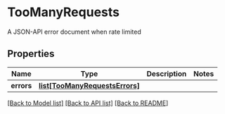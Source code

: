 # TooManyRequests

A JSON-API error document when rate limited
## Properties
Name | Type | Description | Notes
------------ | ------------- | ------------- | -------------
**errors** | [**list[TooManyRequestsErrors]**](TooManyRequestsErrors.md) |  | 

[[Back to Model list]](../README.md#documentation-for-models) [[Back to API list]](../README.md#documentation-for-api-endpoints) [[Back to README]](../README.md)


